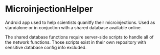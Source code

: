 # MicroinjectionHelper

Android app used to help scientists quanitfy their microinjections. Used as standalone or in conjuction with a shared database available online.

The shared database functions require server-side scripts to handle all of the network functions. Those scripts exist in their own repository with sensitive database config info excluded.
